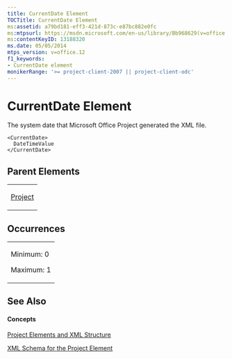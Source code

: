```yaml
---
title: CurrentDate Element
TOCTitle: CurrentDate Element
ms:assetid: a79bd181-eff3-421d-873c-e87bc882e0fc
ms:mtpsurl: https://msdn.microsoft.com/en-us/library/Bb968629(v=office.12)
ms:contentKeyID: 13188320
ms.date: 05/05/2014
mtps_version: v=office.12
f1_keywords:
- CurrentDate element
monikerRange: '>= project-client-2007 || project-client-odc'
---
```


# CurrentDate Element




The system date that Microsoft Office Project generated the XML file.

    <CurrentDate>
      DateTimeValue
    </CurrentDate>

## Parent Elements

<table>
<colgroup>
<col style="width: 100%" />
</colgroup>
<tbody>
<tr class="odd">
<td><p><a href="bb968701(v=office.12).md">Project</a></p></td>
</tr>
</tbody>
</table>

## Occurrences

<table>
<colgroup>
<col style="width: 100%" />
</colgroup>
<tbody>
<tr class="odd">
<td><p>Minimum: 0</p>
<p>Maximum: 1</p></td>
</tr>
</tbody>
</table>

## See Also

#### Concepts

[Project Elements and XML Structure](bb968439\(v=office.12\).md)

[XML Schema for the Project Element](bb968695\(v=office.12\).md)

